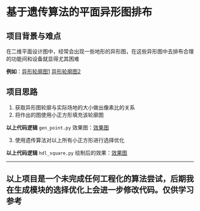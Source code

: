 # 基于遗传算法的平面异形图排布
## 项目背景与难点

在二维平面设计图中，经常会出现一些地形的异形图，在这些异形图中去排布合理的功能间和设备就显得尤其困难

**例如**：[异形轮廓图1](pictures/kitchen1.png)
         [异形轮廓图2](pictures/kitchen2.png)
## 项目思路
1. 获取异形图轮廓与实际场地的大小做出像素比的关系
2. 将作出的图使用小正方形填充该轮廓图

__以上代码逻辑__ `gen_point.py`
效果图：[效果图](pictures/full_square.jpg)

3. 使用遗传算法对以上所有小正方形进行选择优化


__以上代码逻辑__ `hdl_square.py`
绘制后的效果：[效果图](pictures/result.jpg)

---------------------------------
## 以上项目是一个未完成任何工程化的算法尝试，后期我在生成模块的选择优化上会进一步修改代码。仅供学习参考